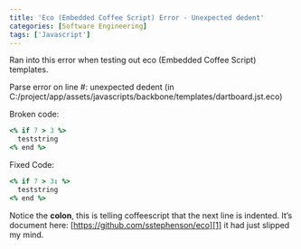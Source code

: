 ```yaml
---
title: 'Eco (Embedded Coffee Script) Error - Unexpected dedent'
categories: [Software Engineering]
tags: ['Javascript']
---
```



Ran into this error when testing out eco (Embedded Coffee Script) templates.

Parse error on line #: unexpected dedent
(in C:/project/app/assets/javascripts/backbone/templates/dartboard.jst.eco)

Broken code:
```coffeescript
<% if 7 > 3 %>
  teststring
<% end %>
```

Fixed Code:
```coffeescript
<% if 7 > 3: %>
  teststring
<% end %>
```

Notice the **colon**, this is telling coffeescript that the next line is indented. It’s document here: [https://github.com/sstephenson/eco][1] it had just slipped my mind.

 [1]: https://github.com/sstephenson/eco "https://github.com/sstephenson/eco"
